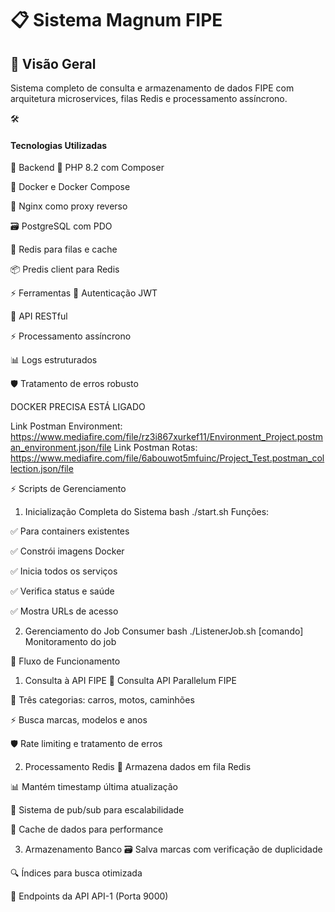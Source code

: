 # 📋 **Sistema Magnum FIPE**

## 🎯 **Visão Geral**
Sistema completo de consulta e armazenamento de dados FIPE com arquitetura microservices, filas Redis e processamento assíncrono.

🛠️ <h4>Tecnologias Utilizadas</h4>
🔧 Backend
🐘 PHP 8.2 com Composer

🐳 Docker e Docker Compose

🚀 Nginx como proxy reverso

🗃️ PostgreSQL com PDO

🔴 Redis para filas e cache

📦 Predis client para Redis

⚡ Ferramentas
🔐 Autenticação JWT

📡 API RESTful

⚡ Processamento assíncrono

📊 Logs estruturados

🛡️ Tratamento de erros robusto

DOCKER PRECISA ESTÁ LIGADO

Link Postman Environment: https://www.mediafire.com/file/rz3i867xurkef11/Environment_Project.postman_environment.json/file
Link Postman Rotas: https://www.mediafire.com/file/6abouwot5mfuinc/Project_Test.postman_collection.json/file

⚡ Scripts de Gerenciamento
1. Inicialização Completa do Sistema
bash
./start.sh
Funções:

✅ Para containers existentes

✅ Constrói imagens Docker

✅ Inicia todos os serviços

✅ Verifica status e saúde

✅ Mostra URLs de acesso

2. Gerenciamento do Job Consumer
bash
./ListenerJob.sh [comando]  Monitoramento do job


🔄 Fluxo de Funcionamento
1. Consulta à API FIPE
📡 Consulta API Parallelum FIPE

🚗 Três categorias: carros, motos, caminhões

⚡ Busca marcas, modelos e anos

🛡️ Rate limiting e tratamento de erros

2. Processamento Redis
🎯 Armazena dados em fila Redis

📊 Mantém timestamp última atualização

🔄 Sistema de pub/sub para escalabilidade

💾 Cache de dados para performance

3. Armazenamento Banco
🗃️ Salva marcas com verificação de duplicidade

🔍 Índices para busca otimizada

🚀 Endpoints da API
API-1 (Porta 9000)